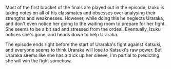 Most of the first bracket of the finals are played out in the episode, Izuku is taking notes on all of his classmates and obsesses over analysing their strengths and weaknesses. However, while doing this he neglects Uraraka, and don't even notice her going to the waiting room to prepare for her fight. She seems to be a bit sad and stressed from the ordeal. Eventually, Izuku notices she's gone, and heads down to help Uraraka.

The episode ends right before the start of Uraraka's fight against Katsuki, and everyone seems to think Uraraka will lose to Katsuki's raw power. But Uraraka seems like she has a trick up her sleeve, I'm partial to predicting she will win the fight somehow.